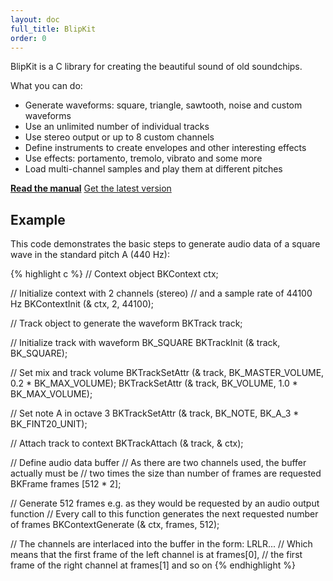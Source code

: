 ```yaml
---
layout: doc
full_title: BlipKit
order: 0
---
```


BlipKit is a C library for creating the beautiful sound of old soundchips.

What you can do:

* Generate waveforms: square, triangle, sawtooth, noise and custom waveforms
* Use an unlimited number of individual tracks
* Use stereo output or up to 8 custom channels
* Define instruments to create envelopes and other interesting effects
* Use effects: portamento, tremolo, vibrato and some more
* Load multi-channel samples and play them at different pitches

<p class="buttons">
	<strong><a href="manual/" class="button">Read the manual</a></strong>
	<a href="https://github.com/detomon/BlipKit" class="button">Get the latest version</a>
</p>

## Example

This code demonstrates the basic steps to generate audio data of a square wave in the standard pitch A (440 Hz):

{% highlight c %}
// Context object
BKContext ctx;

// Initialize context with 2 channels (stereo)
// and a sample rate of 44100 Hz
BKContextInit (& ctx, 2, 44100);

// Track object to generate the waveform
BKTrack track;

// Initialize track with waveform BK_SQUARE
BKTrackInit (& track, BK_SQUARE);

// Set mix and track volume
BKTrackSetAttr (& track, BK_MASTER_VOLUME, 0.2 * BK_MAX_VOLUME);
BKTrackSetAttr (& track, BK_VOLUME,        1.0 * BK_MAX_VOLUME);

// Set note A in octave 3
BKTrackSetAttr (& track, BK_NOTE, BK_A_3 * BK_FINT20_UNIT);

// Attach track to context
BKTrackAttach (& track, & ctx);

// Define audio data buffer
// As there are two channels used, the buffer actually must be
// two times the size than number of frames are requested
BKFrame frames [512 * 2];

// Generate 512 frames e.g. as they would be requested by an audio output function
// Every call to this function generates the next requested number of frames
BKContextGenerate (& ctx, frames, 512);

// The channels are interlaced into the buffer in the form: LRLR...
// Which means that the first frame of the left channel is at frames[0],
// the first frame of the right channel at frames[1] and so on
{% endhighlight %}

[sdl]: http://www.libsdl.org
[manual]: manual/
[effect]: manual/effects/
[instruments]: manual/instruments/
[custom waveforms]: manual/waveforms/
[samples]: manual/samples/
